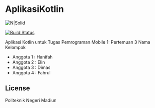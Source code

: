 # AplikasiKotlin

[![N|Solid](https://cldup.com/dTxpPi9lDf.thumb.png)](https://nodesource.com/products/nsolid)

[![Build Status](https://travis-ci.org/joemccann/dillinger.svg?branch=master)](https://travis-ci.org/joemccann/dillinger)

Aplikasi Kotlin untuk Tugas Pemrograman Mobile 1: Pertemuan 3 Nama Kelompok

- Anggota 1 : Hanifah
- Anggota 2 : Elin
- Anggota 3 : Dimas
- Anggota 4 : Fahrul


## License

Politeknik Negeri Madiun
